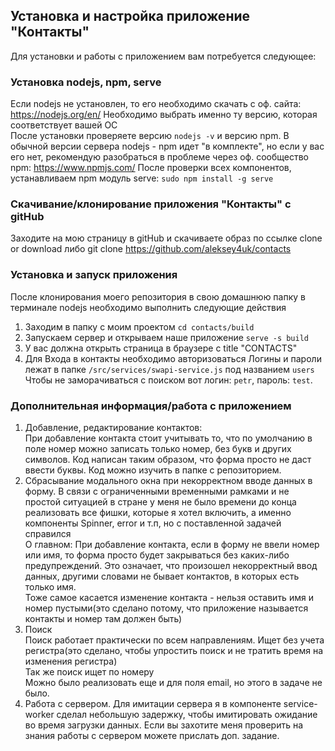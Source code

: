 
## Установка и настройка приложение "Контакты"

Для установки и работы с приложением вам потребуется следующее:

### Установка nodejs, npm, serve

Если nodejs не установлен, то его необходимо скачать с оф. сайта: https://nodejs.org/en/
Необходимо выбрать именно ту версию, которая соответствует вашей ОС<br />
После установки проверяете версию `nodejs -v` и версию npm.
В обычной версии сервера nodejs - npm идет "в комплекте", но если у вас его нет, рекомендую разобраться в проблеме через оф. сообщество npm: https://www.npmjs.com/
После проверки всех компонентов, устанавливаем npm модуль serve: `sudo npm install -g serve`

### Скачивание/клонирование приложения "Контакты" с gitHub

Заходите на мою страницу в gitHub и скачиваете образ по ссылке clone or download либо git clone https://github.com/aleksey4uk/contacts

### Установка и запуск приложения

После клонирования моего репозитория в свою домашнюю папку в терминале nodejs необходимо выполнить следующие действия
1) Заходим в папку с моим проектом
`cd contacts/build`
2) Запускаем сервер и открываем наше приложение
`serve -s build`
3) У вас должна открыть страница в браузере с title "CONTACTS"
4) Для Входа в контакты необходимо авторизоваться
Логины и пароли лежат в папке `/src/services/swapi-service.js` под названием `users`
Чтобы не заморачиваться с поиском вот логин: `petr`, пароль: `test`.

### Дополнительная информация/работа с приложением

1) Добавление, редактирование контактов: <br />
  При добавление контакта стоит учитывать то, что по умолчанию в поле номер можно записать только номер, без букв и других символов. Код написан таким образом, что форма просто не даст ввести буквы. Код можно изучить в папке с репозиторием.
2) Сбрасывание модального окна при некорректном вводе данных в форму.
  В связи с ограниченными временными рамками и не простой ситуацией в стране у меня не было времени до конца реализовать все фишки, которые я хотел включить, а именно компоненты Spinner, error и т.п, но с поставленной задачей справился <br />
  О главном: При добавление контакта, если в форму не ввели номер или имя, то форма просто будет закрываться без каких-либо предупреждений. Это означает, что произошел некорректный ввод данных, другими словами не бывает контактов, в которых есть только имя.<br />
  Тоже самое касается изменение контакта - нельзя оставить имя и номер пустыми(это сделано потому, что приложение называется контакты и номер там должен быть)
3) Поиск <br />
  Поиск работает практически по всем направлениям. Ищет без учета регистра(это сделано, чтобы упростить поиск и не тратить время на изменения регистра)<br />
  Так же поиск ищет по номеру<br />
  Можно было реализовать еще и для поля email, но этого в задаче не было.
4) Работа с сервером. Для имитации сервера я в компоненте service-worker сделал небольшую задержку, чтобы имитировать ожидание во время загрузки данных. Если вы захотите меня проверить на знания работы с сервером можете прислать доп. задание.
